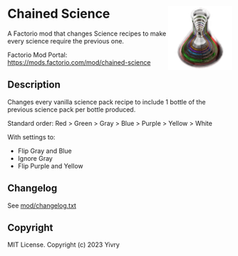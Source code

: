 # Chained Science <img align="right" src="mod/thumbnail.png" title="Chained Science" alt="Thumbnail"/>

A Factorio mod that changes Science recipes to make every science require the previous one.

Factorio Mod Portal: https://mods.factorio.com/mod/chained-science

## Description

Changes every vanilla science pack recipe to include 1 bottle of the previous science pack per bottle produced.

Standard order: Red > Green > Gray > Blue > Purple > Yellow > White

With settings to:

* Flip Gray and Blue
* Ignore Gray
* Flip Purple and Yellow

## Changelog

See [mod/changelog.txt](mod/changelog.txt)

## Copyright

MIT License. Copyright (c) 2023 Yivry
